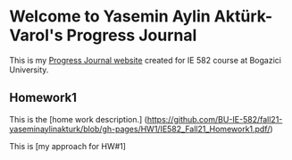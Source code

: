 # Welcome to Yasemin Aylin Aktürk-Varol's Progress Journal

This is my [Progress Journal website](https://bu-ie-582.github.io/fall21-yaseminaylinakturk/) created for IE 582 course at Bogazici University.

## Homework1
This is the [home work description.] (https://github.com/BU-IE-582/fall21-yaseminaylinakturk/blob/gh-pages/HW1/IE582_Fall21_Homework1.pdf/)

This is [my approach for HW#1]


